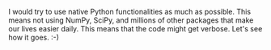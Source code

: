 I would try to use native Python functionalities as much as possible. This means not using NumPy, SciPy, and millions of other packages that make our lives easier daily. This means that the code might get verbose. Let's see how it goes. :-) 
